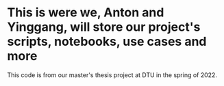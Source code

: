 # This is were we, Anton and Yinggang, will store our project's scripts, notebooks, use cases and more

This code is from our master's thesis project at DTU in the spring of 2022.
